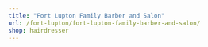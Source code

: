 ```yaml
---
title: "Fort Lupton Family Barber and Salon"
url: /fort-lupton/fort-lupton-family-barber-and-salon/
shop: hairdresser
---
```

